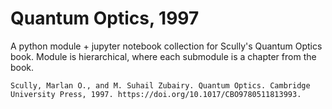 # Quantum Optics, 1997

A python module + jupyter notebook collection for Scully's Quantum Optics book. Module is hierarchical, where each submodule is a chapter from the book.

`Scully, Marlan O., and M. Suhail Zubairy. Quantum Optics. Cambridge University Press, 1997. https://doi.org/10.1017/CBO9780511813993.`